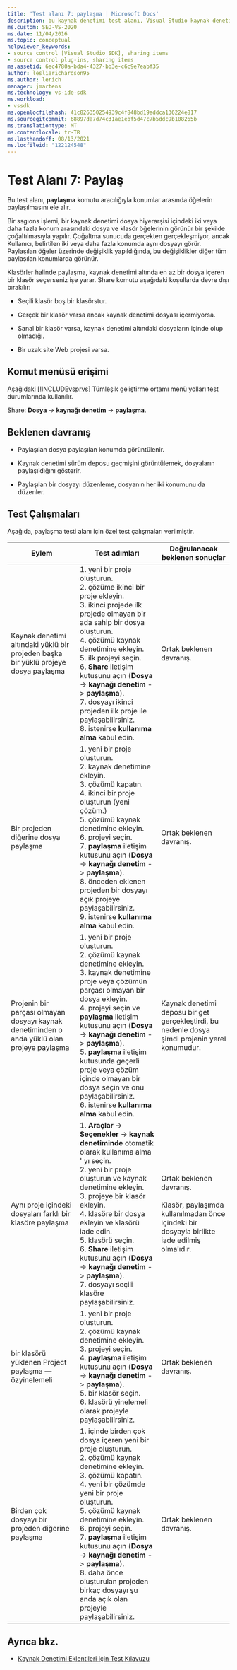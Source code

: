 ```yaml
---
title: 'Test alanı 7: paylaşma | Microsoft Docs'
description: bu kaynak denetimi test alanı, Visual Studio kaynak denetimi eklentiniz için Share komutunu kullanarak konumlar arasında öğelerin paylaşılmasını ele alır.
ms.custom: SEO-VS-2020
ms.date: 11/04/2016
ms.topic: conceptual
helpviewer_keywords:
- source control [Visual Studio SDK], sharing items
- source control plug-ins, sharing items
ms.assetid: 6ec4780a-bda4-4327-bb3e-c6c9e7eabf35
author: leslierichardson95
ms.author: lerich
manager: jmartens
ms.technology: vs-ide-sdk
ms.workload:
- vssdk
ms.openlocfilehash: 41c826350254939c4f848bd19addca136224e817
ms.sourcegitcommit: 68897da7d74c31ae1ebf5d47c7b5ddc9b108265b
ms.translationtype: MT
ms.contentlocale: tr-TR
ms.lasthandoff: 08/13/2021
ms.locfileid: "122124548"
---
```

# <a name="test-area-7-share"></a>Test Alanı 7: Paylaş
Bu test alanı, **paylaşma** komutu aracılığıyla konumlar arasında öğelerin paylaşılmasını ele alır.

 Bir ssgıons işlemi, bir kaynak denetimi dosya hiyerarşisi içindeki iki veya daha fazla konum arasındaki dosya ve klasör öğelerinin görünür bir şekilde çoğaltılmasıyla yapılır. Çoğaltma sunucuda gerçekten gerçekleşmiyor, ancak Kullanıcı, belirtilen iki veya daha fazla konumda aynı dosyayı görür. Paylaşılan öğeler üzerinde değişiklik yapıldığında, bu değişiklikler diğer tüm paylaşılan konumlarda görünür.

 Klasörler halinde paylaşma, kaynak denetimi altında en az bir dosya içeren bir klasör seçerseniz işe yarar. Share komutu aşağıdaki koşullarda devre dışı bırakılır:

- Seçili klasör boş bir klasörstur.

- Gerçek bir klasör varsa ancak kaynak denetimi dosyası içermiyorsa.

- Sanal bir klasör varsa, kaynak denetimi altındaki dosyaların içinde olup olmadığı.

- Bir uzak site Web projesi varsa.

## <a name="command-menu-access"></a>Komut menüsü erişimi
 Aşağıdaki [!INCLUDE[vsprvs](../../code-quality/includes/vsprvs_md.md)] Tümleşik geliştirme ortamı menü yolları test durumlarında kullanılır.

 Share: **Dosya** -> **kaynağı denetim** -> **paylaşma**.

## <a name="expected-behavior"></a>Beklenen davranış

- Paylaşılan dosya paylaşılan konumda görüntülenir.

- Kaynak denetimi sürüm deposu geçmişini görüntülemek, dosyaların paylaşıldığını gösterir.

- Paylaşılan bir dosyayı düzenleme, dosyanın her iki konumunu da düzenler.

## <a name="test-cases"></a>Test Çalışmaları
 Aşağıda, paylaşma testi alanı için özel test çalışmaları verilmiştir.

|Eylem|Test adımları|Doğrulanacak beklenen sonuçlar|
|------------|----------------|--------------------------------|
|Kaynak denetimi altındaki yüklü bir projeden başka bir yüklü projeye dosya paylaşma|1. yeni bir proje oluşturun.<br />2. çözüme ikinci bir proje ekleyin.<br />3. ikinci projede ilk projede olmayan bir ada sahip bir dosya oluşturun.<br />4. çözümü kaynak denetimine ekleyin.<br />5. ilk projeyi seçin.<br />6. **Share** iletişim kutusunu açın (**Dosya**  ->  **kaynağı denetim**  ->  **paylaşma**).<br />7. dosyayı ikinci projeden ilk proje ile paylaşabilirsiniz.<br />8. istenirse **kullanıma alma** kabul edin.|Ortak beklenen davranış.|
|Bir projeden diğerine dosya paylaşma|1. yeni bir proje oluşturun.<br />2. kaynak denetimine ekleyin.<br />3. çözümü kapatın.<br />4. ikinci bir proje oluşturun (yeni çözüm.)<br />5. çözümü kaynak denetimine ekleyin.<br />6. projeyi seçin.<br />7. **paylaşma** iletişim kutusunu açın (**Dosya**  ->  **kaynağı denetim**  ->  **paylaşma**).<br />8. önceden eklenen projeden bir dosyayı açık projeye paylaşabilirsiniz.<br />9. istenirse **kullanıma alma** kabul edin.|Ortak beklenen davranış.|
|Projenin bir parçası olmayan dosyayı kaynak denetiminden o anda yüklü olan projeye paylaşma|1. yeni bir proje oluşturun.<br />2. çözümü kaynak denetimine ekleyin.<br />3. kaynak denetimine proje veya çözümün parçası olmayan bir dosya ekleyin.<br />4. projeyi seçin ve **paylaşma** iletişim kutusunu açın (**Dosya**  ->  **kaynağı denetim**  ->  **paylaşma**).<br />5. **paylaşma** iletişim kutusunda geçerli proje veya çözüm içinde olmayan bir dosya seçin ve onu paylaşabilirsiniz.<br />6. istenirse **kullanıma alma** kabul edin.|Kaynak denetimi deposu bir get gerçekleştirdi, bu nedenle dosya şimdi projenin yerel konumudur.|
|Aynı proje içindeki dosyaları farklı bir klasöre paylaşma|1. **Araçlar**   ->  **Seçenekler**  ->  **kaynak denetiminde** otomatik olarak kullanıma alma ' yı seçin.<br />2. yeni bir proje oluşturun ve kaynak denetimine ekleyin.<br />3. projeye bir klasör ekleyin.<br />4. klasöre bir dosya ekleyin ve klasörü iade edin.<br />5. klasörü seçin.<br />6. **Share** iletişim kutusunu açın (**Dosya**  ->  **kaynağı denetim**  ->  **paylaşma**).<br />7. dosyayı seçili klasöre paylaşabilirsiniz.|Ortak beklenen davranış.<br /><br /> Klasör, paylaşımda kullanılmadan önce içindeki bir dosyayla birlikte iade edilmiş olmalıdır.|
|bir klasörü yüklenen Project paylaşma — özyinelemeli|1. yeni bir proje oluşturun.<br />2. çözümü kaynak denetimine ekleyin.<br />3. projeyi seçin.<br />4. **paylaşma** iletişim kutusunu açın (**Dosya**  ->  **kaynağı denetim**  ->  **paylaşma**).<br />5. bir klasör seçin.<br />6. klasörü yinelemeli olarak projeyle paylaşabilirsiniz.|Ortak beklenen davranış.|
|Birden çok dosyayı bir projeden diğerine paylaşma|1. içinde birden çok dosya içeren yeni bir proje oluşturun.<br />2. çözümü kaynak denetimine ekleyin.<br />3. çözümü kapatın.<br />4. yeni bir çözümde yeni bir proje oluşturun.<br />5. çözümü kaynak denetimine ekleyin.<br />6. projeyi seçin.<br />7. **paylaşma** iletişim kutusunu açın (**Dosya**  ->  **kaynağı denetim**  ->  **paylaşma**).<br />8. daha önce oluşturulan projeden birkaç dosyayı şu anda açık olan projeyle paylaşabilirsiniz.|Ortak beklenen davranış.|

## <a name="see-also"></a>Ayrıca bkz.
- [Kaynak Denetimi Eklentileri için Test Kılavuzu](../../extensibility/internals/test-guide-for-source-control-plug-ins.md)
